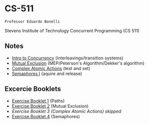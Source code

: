 # CS-511

`Professor Eduardo Bonelli`

Stevens Institute of Technology Concurrent Programming (CS 511) 

## Notes

- [Intro to Concurrency](/notes/01intro.md) (interleavings/transition systems)
- [Mutual Exclusion](/notes/02mutual-exclusion.md) (MEP/Peterson's Algorithm/Dekker's algorithm)
- [Complex Atomic Actions](/notes/03complex-atomic-options.md) (test and set)
- [Semaphores I](/notes/04semaphores-1.md) (aquire and release)
<!-- - [NAME](/notes/file.md) (description) -->

## Excercie Booklets

- [Exercise Booklet 1](/exercises/eb1.pdf) (Paths)
- [Exercise Booklet 2](/exercises/eb2.pdf) (Mutual Exclusion)
- *Exercise Booklet 3 (Complex Atomic Actions) skipped*
- [Exercise Booklet 4](/exercises/eb4.pdf) (Semaphores)
<!-- - [Exercise Booklet #](/exercises/eb.pdf) (TITLE) -->

<!-- ## Slides
- [Intro to Concurrency](/slides/01_intro.pdf)
- [Mutual Exclusion](/slides/02_mutual_exclusion.pdf)
- [Complex Atomic Actions](/slides/03_complex_atomic_actions.pdf)
- [Semaphores I](/slides/04_semaphores_1.pdf) -->
<!-- - [NAME](/slides/file.pdf) -->